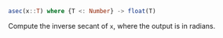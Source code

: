 ```julia
asec(x::T) where {T <: Number} -> float(T)
```

Compute the inverse secant of `x`, where the output is in radians.
